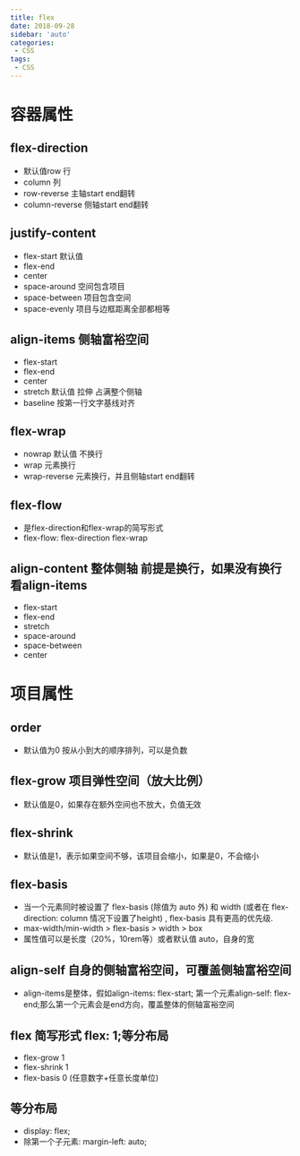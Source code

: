 ```yaml
---
title: flex
date: 2018-09-28
sidebar: 'auto'
categories:
 - CSS
tags:
 - CSS
---
```


#   容器属性
##  flex-direction
-   默认值row 行
-   column 列
-   row-reverse 主轴start end翻转
-   column-reverse 侧轴start end翻转
##  justify-content
-   flex-start 默认值
-   flex-end
-   center
-   space-around 空间包含项目
-   space-between 项目包含空间
-   space-evenly 项目与边框距离全部都相等
##  align-items 侧轴富裕空间
-   flex-start 
-   flex-end
-   center
-   stretch 默认值 拉伸 占满整个侧轴
-   baseline 按第一行文字基线对齐
##  flex-wrap
-   nowrap 默认值 不换行
-   wrap 元素换行
-   wrap-reverse 元素换行，并且侧轴start end翻转
##  flex-flow
-   是flex-direction和flex-wrap的简写形式
-   flex-flow: flex-direction flex-wrap 
##  align-content 整体侧轴 前提是换行，如果没有换行看align-items
-   flex-start
-   flex-end
-   stretch
-   space-around
-   space-between
-   center

#   项目属性
##  order
-   默认值为0 按从小到大的顺序排列，可以是负数
##  flex-grow 项目弹性空间（放大比例）
-   默认值是0，如果存在额外空间也不放大，负值无效
##  flex-shrink
-   默认值是1，表示如果空间不够，该项目会缩小，如果是0，不会缩小
##  flex-basis
-   当一个元素同时被设置了 flex-basis (除值为 auto 外) 和 width (或者在 flex-direction: column 情况下设置了height) , flex-basis 具有更高的优先级.
-   max-width/min-width > flex-basis > width > box
-   属性值可以是长度（20%，10rem等）或者默认值 auto，自身的宽
##  align-self 自身的侧轴富裕空间，可覆盖侧轴富裕空间
-   align-items是整体，假如align-items: flex-start; 第一个元素align-self: flex-end;那么第一个元素会是end方向，覆盖整体的侧轴富裕空间

##  flex 简写形式 flex: 1;等分布局
-   flex-grow 1 
-   flex-shrink 1 
-   flex-basis 0 (任意数字+任意长度单位)

##  等分布局
-   display: flex;
-   除第一个子元素: margin-left: auto;
